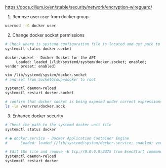 https://docs.cilium.io/en/stable/security/network/encryption-wireguard/

1. Remove user `user` from docker group

```sh
usermod -rG docker user
```

2. Change docker socket permissions

```sh
# Check where is systemd configuration file is located and get path to the systemd unit file
systemctl status docker.socket
```

```text
docker.socket - Docker Socket for the API
     Loaded: loaded (/lib/systemd/system/docker.socket; enabled; vendor preset: enabled)
```

```sh
vim /lib/systemd/system/docker.socket
# and set from SocketGroup=docker to root

systemctl daemon-reload
systemctl restart docker.socket

# confirm that docker socket is being exposed under correct expressions
ls -la /var/run/docker.sock
```

3. Enhance docker security

```sh
# Check the path to the systemd docker unit file
systemctl status docker

# ● docker.service - Docker Application Container Engine
#      Loaded: loaded (/lib/systemd/system/docker.service; enabled; vendor preset: enabled)

# Edit the file and remove -H tcp://0.0.0.0:2375 from ExecStart command
systemctl daemon-reload
systemctl restart docker
```
